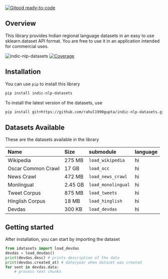 [![Gitpod ready-to-code](https://img.shields.io/badge/Gitpod-ready--to--code-blue?logo=gitpod)](https://gitpod.io/#https://github.com/rahul1990gupta/indic-nlp-datasets)

## Overview
This library provides Indian regional language datasets in an easy to use sklearn.dataset API format. You are free to use it in an application intended for commercial uses. 

![indic-nlp-datasets](https://github.com/rahul1990gupta/indic-nlp-datasets/workflows/build/badge.svg)
[![Coverage](https://img.shields.io/codecov/c/github/rahul1990gupta/indic-nlp-datasets.svg?style=flat-square)](https://codecov.io/github/rahul1990gupta/indic-nlp-datasets?branch=master)

## Installation 
You can use `pip` to install this library 

```bash
pip install indic-nlp-datasets
```
To install the latest version of the datasets, use 
```bash 
pip install git+https://github.com/rahul1990gupta/indic-nlp-datasets.git@master
```

## Datasets Available
These are the datasets available in the library

Name | Size | submodule| language
 :-- | :---| :-----|:----
Wikipedia| 275 MB| `load_wikipedia`| hi
Oscar Common Crawl| 17 GB| `load_occ`| hi
News Crawl| 472 MB| `load_news_crawl`| hi
Monlingual | 2.45 GB| `load_monolingual`| hi
Tweet Corpus | 875 MB| `load_tweets`| hi
Hinglish Corpus | 18 MB| `load_hinglish`| hi
Devdas| 300 KB | `load_devdas`| hi



## Getting started
After installation, you can start by importing the dataset 
```python
from idatasets import load_devdas
devdas = load_devdas()
print(devdas.desc) # prints description of the data
print(devdas.created_at) # date/year when dataset was created
for sent in devdas.data:
    # process text chunks
```
